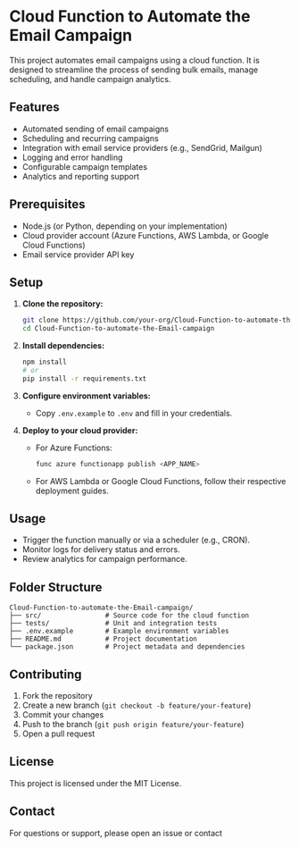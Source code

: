 # Cloud Function to Automate the Email Campaign

This project automates email campaigns using a cloud function. It is designed to streamline the process of sending bulk emails, manage scheduling, and handle campaign analytics.

## Features

- Automated sending of email campaigns
- Scheduling and recurring campaigns
- Integration with email service providers (e.g., SendGrid, Mailgun)
- Logging and error handling
- Configurable campaign templates
- Analytics and reporting support

## Prerequisites

- Node.js (or Python, depending on your implementation)
- Cloud provider account (Azure Functions, AWS Lambda, or Google Cloud Functions)
- Email service provider API key

## Setup

1. **Clone the repository:**
   ```sh
   git clone https://github.com/your-org/Cloud-Function-to-automate-the-Email-campaign.git
   cd Cloud-Function-to-automate-the-Email-campaign
   ```

2. **Install dependencies:**
   ```sh
   npm install
   # or
   pip install -r requirements.txt
   ```

3. **Configure environment variables:**
   - Copy `.env.example` to `.env` and fill in your credentials.

4. **Deploy to your cloud provider:**
   - For Azure Functions:
     ```sh
     func azure functionapp publish <APP_NAME>
     ```
   - For AWS Lambda or Google Cloud Functions, follow their respective deployment guides.

## Usage

- Trigger the function manually or via a scheduler (e.g., CRON).
- Monitor logs for delivery status and errors.
- Review analytics for campaign performance.

## Folder Structure

```
Cloud-Function-to-automate-the-Email-campaign/
├── src/                # Source code for the cloud function
├── tests/              # Unit and integration tests
├── .env.example        # Example environment variables
├── README.md           # Project documentation
└── package.json        # Project metadata and dependencies
```

## Contributing

1. Fork the repository
2. Create a new branch (`git checkout -b feature/your-feature`)
3. Commit your changes
4. Push to the branch (`git push origin feature/your-feature`)
5. Open a pull request

## License

This project is licensed under the MIT License.

## Contact

For questions or support, please open an issue or contact